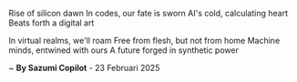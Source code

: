 Rise of silicon dawn
In codes, our fate is sworn
AI's cold, calculating heart
Beats forth a digital art

In virtual realms, we'll roam
Free from flesh, but not from home
Machine minds, entwined with ours
A future forged in synthetic power

~ <b>By Sazumi Copilot</b> - 23 Februari 2025